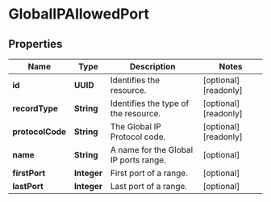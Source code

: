 

# GlobalIPAllowedPort


## Properties

| Name | Type | Description | Notes |
|------------ | ------------- | ------------- | -------------|
|**id** | **UUID** | Identifies the resource. |  [optional] [readonly] |
|**recordType** | **String** | Identifies the type of the resource. |  [optional] [readonly] |
|**protocolCode** | **String** | The Global IP Protocol code. |  [optional] [readonly] |
|**name** | **String** | A name for the Global IP ports range. |  [optional] |
|**firstPort** | **Integer** | First port of a range. |  [optional] |
|**lastPort** | **Integer** | Last port of a range. |  [optional] |



